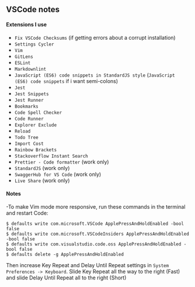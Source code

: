 ## VSCode notes

#### Extensions I use

- `Fix VSCode Checksums` (if getting errors about a corrupt installation)
- `Settings Cycler`
- `Vim`
- `GitLens`
- `ESLint`
- `Markdownlint` 
- `JavaScript (ES6) code snippets in StandardJS style` (`JavaScript (ES6) code snippets` if i want semi-colons)
- `Jest`
- `Jest Snippets`
- `Jest Runner`
- `Bookmarks`
- `Code Spell Checker`
- `Code Runner`
- `Explorer Exclude`
- `Reload`
- `Todo Tree`
- `Import Cost`
- `Rainbow Brackets`
- `Stackoverflow Instant Search`
- `Prettier - Code formatter` (work only)
- `StandardJS` (work only)
- `SwaggerHub for VS Code` (work only)
- `Live Share` (work only)

#### Notes

-To make Vim mode more responsive, run these commands in the terminal and restart Code:

    $ defaults write com.microsoft.VSCode ApplePressAndHoldEnabled -bool false
    $ defaults write com.microsoft.VSCodeInsiders ApplePressAndHoldEnabled -bool false
    $ defaults write com.visualstudio.code.oss ApplePressAndHoldEnabled -bool false
    $ defaults delete -g ApplePressAndHoldEnabled

Then increase Key Repeat and Delay Until Repeat settings in `System Preferences -> Keyboard`. Slide Key Repeat all the way to the right (Fast) and slide Delay Until Repeat all to the right (Short)

